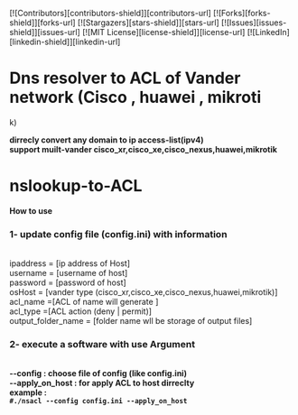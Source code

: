 
<!-- PROJECT SHIELDS -->
<!--
*** I'm using markdown "reference style" links for readability.
*** Reference links are enclosed in brackets [ ] instead of parentheses ( ).
*** See the bottom of this document for the declaration of the reference variables
*** for contributors-url, forks-url, etc. This is an optional, concise syntax you may use.
*** https://www.markdownguide.org/basic-syntax/#reference-style-links
-->
[![Contributors][contributors-shield]][contributors-url]
[![Forks][forks-shield]][forks-url]
[![Stargazers][stars-shield]][stars-url]
[![Issues][issues-shield]][issues-url]
[![MIT License][license-shield]][license-url]
[![LinkedIn][linkedin-shield]][linkedin-url]



<h1>Dns resolver to ACL of Vander network (Cisco , huawei , mikroti</h1>k)

<b> dirrecly convert any domain to ip access-list(ipv4) </b>
<Br>
<b>support muilt-vander cisco_xr,cisco_xe,cisco_nexus,huawei,mikrotik </b>
<Br>
# nslookup-to-ACL
<B>How to use</B>

<h3>1- update config file (config.ini) with information </h3>
<br>
ipaddress = [ip address of Host]
<br>
username = [username of host]
<br>
password = [password of host]
<br>
osHost  = [vander type (cisco_xr,cisco_xe,cisco_nexus,huawei,mikrotik)]
<br>
acl_name =[ACL of name will generate ]
<br>
acl_type =[ACL action (deny | permit)]
<br>
output_folder_name = [folder name wll be storage of output files]
<br>

<h3>2- execute a software with use Argument  </h3>
<Br>
<b>--config<B> :  choose file of config (like config.ini)
<br>
<b>--apply_on_host<B>  : for apply ACL to host dirreclty 
<Br>
<b>example </b>: 
<Br>
 <code>#./nsacl --config config.ini --apply_on_host<code>
